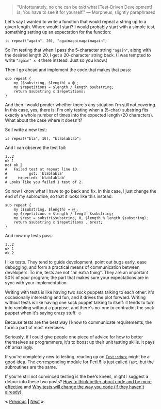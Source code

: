 > "Unfortunately, no one can be *told* what [Test-Driven Development] is. You
> have to see it for yourself." &mdash; Morpheus, slightly paraphrased

Let's say I wanted to write a function that would repeat a string up to a given
length. Where would I start? I would probably start with a simple test, something
setting up an expectation for the function:

    is repeat("again", 20), "againagainagainagain";

So I'm testing that when I pass the 5-character string `"again"`, along with
the desired length 20, I get a 20-character string back. (I was tempted to
write `"again" x 4` there instead. Just so you know.)

Then I go ahead and implement the code that makes that pass:

    sub repeat {
        my ($substring, $length) = @_;
        my $repetitions = $length / length $substring;
        return $substring x $repetitions;
    }

And then I would ponder whether there's any situation I'm still not covering.
In this case, yes, there is: I'm only testing when a (5-char) substring fits
exactly a whole number of times into the expected length (20 characters). What
about the case where it doesn't?

So I write a new test:

    is repeat("bla", 10), "blablablab";

And I can observe the test fail:

    1..2
    ok 1
    not ok 2
    #   Failed test at repeat line 10.
    #          got: 'blablabla'
    #     expected: 'blablablab'
    # Looks like you failed 1 test of 2.

So now I know what I have to go back and fix. In this case, I just change the
end of my subroutine, so that it looks like this instead:

    sub repeat {
        my ($substring, $length) = @_;
        my $repetitions = $length / length $substring;
        my $rest = substr($substring, 0, $length % length $substring);
        return $substring x $repetitions . $rest;
    }

And now my tests pass:

    1..2
    ok 1
    ok 2

I like tests. They tend to guide development, point out bugs early, ease
debugging, and form a practical means of communication between developers.
To me, tests are not "an extra thing". They are an important 50% of your
program; the part that makes sure your expectations are in sync with your
implementation.

Writing with tests is like having two sock puppets talking to each other: it's
occasionally interesting and fun, and it drives the plot forward. Writing
without tests is like having one sock puppet talking to itself: it tends to
turn into rambling without a purpose, and there's no-one to contradict the sock
puppet when it's saying crazy stuff. ☺

Because tests are the best way I know to communicate requirements, the form a
part of most exercises.

Seriously, if I could give people one piece of advice for how to better
themselves as programmers, it's to boost up their unit testing skills. It pays
off amazingly.

If you're completely new to testing, reading up on
[`Test::More`](https://metacpan.org/module/Test::More) might be a good idea.
The corresponding module for Perl 6 is just called `Test`, but the subroutines
are the same.

If you're still not convinced testing is the bee's knees, might I suggest a
detour into these two posts? [How to think better about code and be more
effective](http://blog.edument.se/2012/03/21/how-to-think-better-about-code-and-be-more-effective/)
and [Why tests will change the way you code (if they haven't
already)](http://strangelyconsistent.org/blog/why-tests-will-change-the-way-you-code).

**«** [Previous](JAPH.md) **|** [Next](ROMAN.md) **»**
